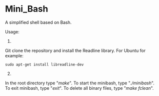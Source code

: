 # Mini_Bash
A simplified shell based on Bash.

Usage:

1.
Git clone the repository and install the Readline library.
For Ubuntu for example:
```
sudo apt-get install libreadline-dev 
```

2.
In the root directory type "*make*".
To start the minibash, type "*./minibash*".
To exit minibash, type "*exit*".
To delete all binary files, type "*make fclean*".
